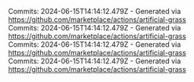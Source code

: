 Commits: 2024-06-15T14:14:12.479Z - Generated via https://github.com/marketplace/actions/artificial-grass
<br>
Commits: 2024-06-15T14:14:12.479Z - Generated via https://github.com/marketplace/actions/artificial-grass
<br>
Commits: 2024-06-15T14:14:12.479Z - Generated via https://github.com/marketplace/actions/artificial-grass
<br>
Commits: 2024-06-15T14:14:12.479Z - Generated via https://github.com/marketplace/actions/artificial-grass
<br>
